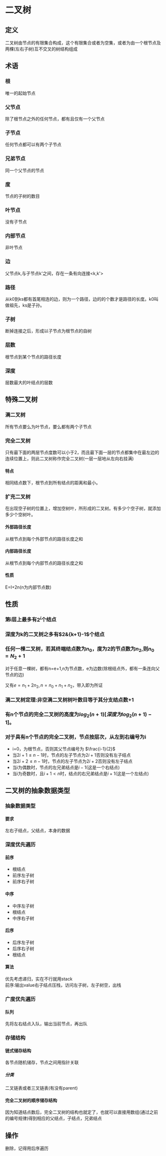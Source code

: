 # 二叉树
## 定义
二叉树由节点的有限集合构成，这个有限集合或者为空集，或者为由一个根节点及两棵(左右子树)互不交叉的树结构组成
## 术语
### 根
唯一的起始节点
### 父节点
除了根节点之外的任何节点，都有且仅有一个父节点
### 子节点
任何节点都可以有两个子节点
### 兄弟节点
同一个父节点的节点
### 度
节点的子树的数目
### 叶节点
没有子节点
### 内部节点
非叶节点
### 边
父节点k,与子节点k'之间，存在一条有向连接<k,k'>
### 路径
从k0到ks都有首尾相连的边，则为一个路径，边的的个数才是路径的长度。k0叫做祖先，ks是子孙。
### 子树
断掉连接之后，形成以子节点为根节点的自树
### 层数
根节点到某个节点的路径长度
### 深度
层数最大的叶结点的层数
## 特殊二叉树
### 满二叉树
所有节点要么为叶节点，要么都有两个子节点
### 完全二叉树
只有最下面的两层节点度数可以小于2，而且最下面一层的节点都集中在最左边的连续位置上，则此二叉树称作完全二叉树(一层一层地从左向右挂满)
#### 特点
相同结点数下，根节点到所有结点的距离和最小。
### 扩充二叉树
在出现空子树的位置上，增加空树叶，所形成的二叉树。有多少个空子树，就添加多少个空树叶。
#### 外部路径长度
从根节点到每个外部节点的路径长度之和
#### 内部路径长度
从根节点到每个内部节点的路径长度之和
#### 性质
E=I+2n(n为内部节点数)
## 性质
### 第i层上最多有$2^i$个结点
### 深度为k的二叉树之多有$2&{k+1}-1$个结点
### 任何一棵二叉树，若其终端结点数为$n_0$，度为2的节点数为$n_2$,则$n_0=N_2+1$
对于任意一棵树，都有n=e+1,n为节点数，e为边数(除根结点外，都有一条连向父节点的边)

又有$e=n_1+2n_2,n=n_0+n_1+n_2$，带入即为所证
### 满二叉树定理:非空满二叉树树叶数目等于其分支结点数+1
### 有n个节点的完全二叉树的高度为$log_2(n+1)[深度为log_2(n+1)-1]$。
### 对于具有n个节点的完全二叉树，节点按层次，从左到右编号为i
* i=0，为根节点，否则其父节点编号为 $\frac{i-1}{2}$
* 当$2i+1\leq n-1$时，节点的左子节点为$2i+1$否则没有左子结点
* 当$2i+2\leq n-1$时，节点的左子节点为$2i+2$否则没有左子结点
* 当i为偶数时，节点的左兄弟结点是$i-1$(这是一个右结点)
* 当i为奇数时，且$i+1<n$时，结点的右兄弟结点是$i+1$(这是一个左结点)

## 二叉树的抽象数据类型
### 抽象数据类型
#### 要求
左右子结点，父结点，本身的数据
### 深度优先遍历
#### 前序
* 根结点
* 前序左子树
* 前序右子树
#### 中序
* 中序左子树
* 根结点
* 中序右子树
#### 后序
* 后序左子树
* 后序右子树
* 根结点
#### 算法
优先考虑递归，实在不行就用stack<br/>
前序:输出value右子结点压栈，访问左子树，左子树空，出栈
### 广度优先遍历
#### 队列
先将左右结点入队，输出当前节点，再出队
### 存储结构
#### 链式储存结构
各节点随机储存，节点之间用指针关联
##### 分类
二叉链表或者三叉链表(有没有parent)
#### 完全二叉树的顺序储存结构
因为知道结点数后，完全二叉树的结构也就定了，也就可以直接用数组(通过之前的编号规律)得到相应的父结点，子结点，兄弟结点
## 操作
删除，记得用后序遍历
